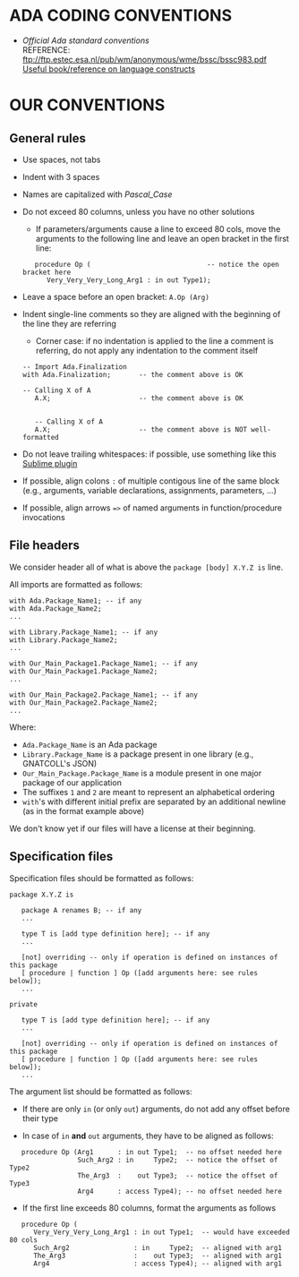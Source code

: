 # ADA CODING CONVENTIONS
 * _Official Ada standard conventions_  
REFERENCE: ftp://ftp.estec.esa.nl/pub/wm/anonymous/wme/bssc/bssc983.pdf  
[Useful book/reference on language constructs](https://en.wikibooks.org/wiki/Ada_Programming)

# OUR CONVENTIONS


## General rules

* Use spaces, not tabs

* Indent with 3 spaces

* Names are capitalized with _Pascal_Case_

* Do not exceed 80 columns, unless you have no other solutions
  * If parameters/arguments cause a line to exceed 80 cols, move the arguments
    to the following line and leave an open bracket in the first line:

  ```
     procedure Op (                             -- notice the open bracket here
        Very_Very_Very_Long_Arg1 : in out Type1);
  ```

* Leave a space before an open bracket: `A.Op (Arg)`

* Indent single-line comments so they are aligned with the beginning of the
  line they are referring
  * Corner case: if no indentation is applied to the line a comment is
    referring, do not apply any indentation to the comment itself

  ```
  -- Import Ada.Finalization
  with Ada.Finalization;       -- the comment above is OK

  -- Calling X of A
     A.X;                      -- the comment above is OK


     -- Calling X of A
     A.X;                      -- the comment above is NOT well-formatted
  ```

* Do not leave trailing whitespaces: if possible, use something like this
  [Sublime plugin](https://github.com/SublimeText/TrailingSpaces)

* If possible, align colons `:` of multiple contigous line of the same block
  (e.g., arguments, variable declarations, assignments, parameters, ...)

* If possible, align arrows `=>` of named arguments in function/procedure
  invocations


## File headers

We consider header all of what is above the `package [body] X.Y.Z is` line.

All imports are formatted as follows:

```
with Ada.Package_Name1; -- if any
with Ada.Package_Name2;
...

with Library.Package_Name1; -- if any
with Library.Package_Name2;
...

with Our_Main_Package1.Package_Name1; -- if any
with Our_Main_Package1.Package_Name2;
...

with Our_Main_Package2.Package_Name1; -- if any
with Our_Main_Package2.Package_Name2;
...
```

Where:

* `Ada.Package_Name` is an Ada package
* `Library.Package_Name` is a package present in one library (e.g., GNATCOLL's
  JSON)
* `Our_Main_Package.Package_Name` is a module present in one major package of
  our application
* The suffixes `1` and `2` are meant to represent an alphabetical ordering
* `with`'s with different initial prefix are separated by an additional newline
  (as in the format example above)


We don't know yet if our files will have a license at their beginning.


## Specification files

Specification files should be formatted as follows:

```
package X.Y.Z is

   package A renames B; -- if any
   ...

   type T is [add type definition here]; -- if any
   ...

   [not] overriding -- only if operation is defined on instances of this package
   [ procedure | function ] Op ([add arguments here: see rules below]);
   ...

private

   type T is [add type definition here]; -- if any
   ...

   [not] overriding -- only if operation is defined on instances of this package
   [ procedure | function ] Op ([add arguments here: see rules below]);
   ...
```

The argument list should be formatted as follows:

* If there are only `in` (or only `out`) arguments, do not add any offset
  before their type

* In case of `in` **and** `out` arguments, they have to be aligned as follows:

```
   procedure Op (Arg1      : in out Type1;  -- no offset needed here
                 Such_Arg2 : in     Type2;  -- notice the offset of Type2
                 The_Arg3  :    out Type3;  -- notice the offset of Type3
                 Arg4      : access Type4); -- no offset needed here
```

* If the first line exceeds 80 columns, format the arguments as follows

```
   procedure Op (
      Very_Very_Very_Long_Arg1 : in out Type1;  -- would have exceeded 80 cols
      Such_Arg2                : in     Type2;  -- aligned with arg1
      The_Arg3                 :    out Type3;  -- aligned with arg1
      Arg4                     : access Type4); -- aligned with arg1
```
